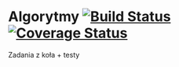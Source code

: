 # Algorytmy [![Build Status](https://travis-ci.org/marcel2012/algorytmy.svg?branch=master)](https://travis-ci.org/marcel2012/algorytmy/) [![Coverage Status](https://coveralls.io/repos/github/marcel2012/algorytmy/badge.svg?branch=master)](https://coveralls.io/github/marcel2012/algorytmy?branch=master)
Zadania z koła + testy
